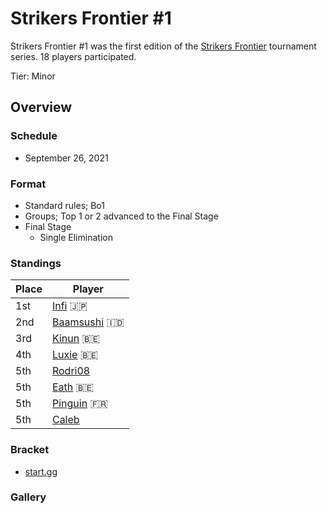 # Strikers Frontier #1

Strikers Frontier #1 was the first edition of the [Strikers Frontier](sfmain.md) tournament series.
18 players participated.

Tier: Minor

## Overview

### Schedule

- September 26, 2021

### Format

- Standard rules; Bo1
- Groups; Top 1 or 2 advanced to the Final Stage
- Final Stage
  - Single Elimination

### Standings

|Place|Player|
|-|-|
|1st|[Infi](../../players/japanese/infi.md) :jp:|
|2nd|[Baamsushi](../../players/indonesian/baamsushi.md) :indonesia:|
|3rd|[Kinun](../../players/belgian/kinun.md) :belgium:|
|4th|[Luxie](../../players/belgian/luxie.md) :belgium:|
|5th|[Rodri08](../../players/peruvian/rodrift.md)|
|5th|[Eath](../../players/belgian/eath.md) :belgium:|
|5th|[Pinguin](../../players/french/pinguin.md) :fr:|
|5th|[Caleb](../../players/bulgarian/caleb.md)|

### Bracket
- [start.gg](https://www.start.gg/tournament/strikers-frontier-1/details)		

### Gallery
